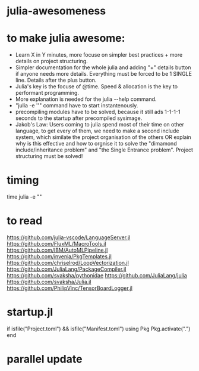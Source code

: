 # julia-awesomeness


# to make julia awesome:
 - Learn X in Y minutes, more focuse on simpler best practices + more details on project structuring. 
 - Simpler documentation for the whole julia and adding "+" details button if anyone needs more details. Everything must be forced to be 1 SINGLE line. Details after the plus button. 
 - Julia's key is the focuse of @time. Speed & allocation is the key to performant programming. 
 - More explanation is needed for the julia --help command. 
 - "julia -e ''" command have to start instantenously.
 - precompiling modules have to be solved, because it still ads 1-1-1-1 seconds to the startup after precompiled sysimage. 
 - Jakob's Law: Users coming to julia spend most of their time on other language, to get every of them, we need to make a second include system, which similate the project organisation of the others OR explain why is this effective and how to orgnise it to solve the "dimamond include/inheritance problem" and "the Single Entrance problem". Project structuring must be solved! 
 

# timing
time julia -e ""

# to read
https://github.com/julia-vscode/LanguageServer.jl
https://github.com/FluxML/MacroTools.jl
https://github.com/IBM/AutoMLPipeline.jl
https://github.com/invenia/PkgTemplates.jl
https://github.com/chriselrod/LoopVectorization.jl
https://github.com/JuliaLang/PackageCompiler.jl
https://github.com/svaksha/pythonidae
https://github.com/JuliaLang/julia
https://github.com/svaksha/Julia.jl
https://github.com/PhilipVinc/TensorBoardLogger.jl


# startup.jl

if isfile("Project.toml") && isfile("Manifest.toml")
	using Pkg
	Pkg.activate(".")
end

# parallel update



